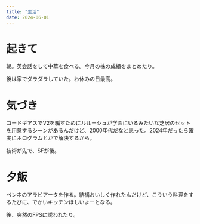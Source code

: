 ```yaml
---
title: "生活"
date: 2024-06-01
---
```



# 起きて
朝。英会話をして中華を食べる。今月の株の成績をまとめたり。

後は家でダラダラしていた。お休みの日最高。

# 気づき

コードギアスでV2を騙すためにルルーシュが学園にいるみたいな芝居のセットを用意するシーンがあるんだけど、2000年代だなと思った。2024年だったら確実にホログラムとかで解決するから。

技術が先で、SFが後。

# 夕飯
ペンネのアラビアータを作る。結構おいしく作れたんだけど、こういう料理をするたびに、でかいキッチンほしいよーとなる。

後、突然のFPSに誘われたり。
